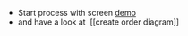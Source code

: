 - Start process with screen [demo](https://155.248.233.8:8443/partymgr/control/main)
- and have a look at  [[create order diagram]]